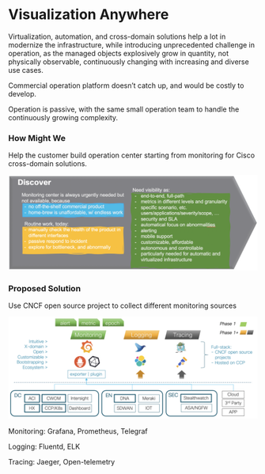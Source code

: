 # Visualization Anywhere
Virtualization, automation, and cross-domain solutions help a lot in modernize the infrastructure, while introducing unprecedented challenge in operation, as the managed objects explosively grow in quantity, not physically observable, continuously changing with increasing and diverse use cases.

Commercial operation platform doesn’t catch up, and would be costly to develop.

Operation is passive, with the same small operation team to handle the continuously growing complexity.

### How Might We
Help the customer build operation center starting from monitoring for Cisco cross-domain solutions.

![json](images/Discover1.png?raw=true "Import JSON")

### Proposed Solution
Use CNCF open source project to collect different monitoring sources

![json](images/Explore.png?raw=true "Import JSON")

Monitoring: Grafana, Prometheus, Telegraf

Logging: Fluentd, ELK

Tracing: Jaeger, Open-telemetry

